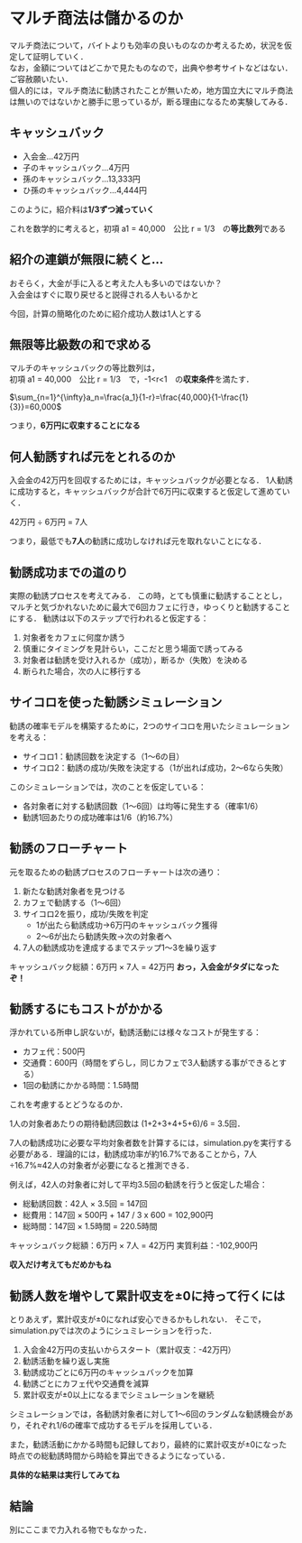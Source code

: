 # マルチ商法は儲かるのか
マルチ商法について，バイトよりも効率の良いものなのか考えるため，状況を仮定して証明していく．  
なお，金額についてはどこかで見たものなので，出典や参考サイトなどはない．ご容赦願いたい．  
個人的には，マルチ商法に勧誘されたことが無いため，地方国立大にマルチ商法は無いのではないかと勝手に思っているが，断る理由になるため実験してみる．　　

## キャッシュバック
* 入会金...42万円
* 子のキャッシュバック...4万円
* 孫のキャッシュバック...13,333円
* ひ孫のキャッシュバック...4,444円

このように，紹介料は**1/3ずつ減っていく**

これを数学的に考えると，初項 a1 = 40,000　公比 r = 1/3　の**等比数列**である  

## 紹介の連鎖が無限に続くと...
おそらく，大金が手に入ると考えた人も多いのではないか？  
入会金はすぐに取り戻せると説得される人もいるかと

今回，計算の簡略化のために紹介成功人数は1人とする  

## 無限等比級数の和で求める
マルチのキャッシュバックの等比数列は，  
初項 a1 = 40,000　公比 r = 1/3　で，-1<r<1　の**収束条件**を満たす．  

$\sum_{n=1}^{\infty}a_n=\frac{a_1}{1-r}=\frac{40,000}{1-\frac{1}{3}}=60,000$

つまり，**6万円に収束することになる**

## 何人勧誘すれば元をとれるのか

入会金の42万円を回収するためには，キャッシュバックが必要となる．
1人勧誘に成功すると，キャッシュバックが合計で6万円に収束すると仮定して進めていく．

42万円 ÷ 6万円 = 7人

つまり，最低でも**7人**の勧誘に成功しなければ元を取れないことになる．

## 勧誘成功までの道のり
実際の勧誘プロセスを考えてみる．
この時，とても慎重に勧誘することとし，マルチと気づかれないために最大で6回カフェに行き，ゆっくりと勧誘することにする．
勧誘は以下のステップで行われると仮定する：

1. 対象者をカフェに何度か誘う
2. 慎重にタイミングを見計らい，ここだと思う場面で誘ってみる
3. 対象者は勧誘を受け入れるか（成功），断るか（失敗）を決める
4. 断られた場合，次の人に移行する

## サイコロを使った勧誘シミュレーション
勧誘の確率モデルを構築するために，2つのサイコロを用いたシミュレーションを考える：

- サイコロ1：勧誘回数を決定する（1～6の目）
- サイコロ2：勧誘の成功/失敗を決定する（1が出れば成功，2～6なら失敗）

このシミュレーションでは，次のことを仮定している：
- 各対象者に対する勧誘回数（1～6回）は均等に発生する（確率1/6）
- 勧誘1回あたりの成功確率は1/6（約16.7%）

## 勧誘のフローチャート
元を取るための勧誘プロセスのフローチャートは次の通り：

1. 新たな勧誘対象者を見つける
2. カフェで勧誘する（1～6回）
3. サイコロ2を振り，成功/失敗を判定
   - 1が出たら勧誘成功→6万円のキャッシュバック獲得
   - 2～6が出たら勧誘失敗→次の対象者へ
4. 7人の勧誘成功を達成するまでステップ1～3を繰り返す

キャッシュバック総額：6万円 × 7人 = 42万円
**おっ，入会金がタダになったぞ！**

## 勧誘するにもコストがかかる

浮かれている所申し訳ないが，勧誘活動には様々なコストが発生する：

- カフェ代：500円
- 交通費：600円（時間をずらし，同じカフェで3人勧誘する事ができるとする）
- 1回の勧誘にかかる時間：1.5時間

これを考慮するとどうなるのか．

1人の対象者あたりの期待勧誘回数は (1+2+3+4+5+6)/6 = 3.5回．

7人の勧誘成功に必要な平均対象者数を計算するには，simulation.pyを実行する必要がある．理論的には，勧誘成功率が約16.7%であることから，7人÷16.7%≈42人の対象者が必要になると推測できる．

例えば，42人の対象者に対して平均3.5回の勧誘を行うと仮定した場合：
- 総勧誘回数：42人 × 3.5回 = 147回
- 総費用：147回 × 500円 + 147 / 3 x 600 = 102,900円
- 総時間：147回 × 1.5時間 = 220.5時間

キャッシュバック総額：6万円 × 7人 = 42万円
実質利益：-102,900円

**収入だけ考えてもだめかもね**

## 勧誘人数を増やして累計収支を±0に持って行くには

とりあえず，累計収支が±0になれば安心できるかもしれない．
そこで，simulation.pyでは次のようにシュミレーションを行った．

1. 入会金42万円の支払いからスタート（累計収支：-42万円）
2. 勧誘活動を繰り返し実施
3. 勧誘成功ごとに6万円のキャッシュバックを加算
4. 勧誘ごとにカフェ代や交通費を減算
5. 累計収支が±0以上になるまでシミュレーションを継続

シミュレーションでは，各勧誘対象者に対して1〜6回のランダムな勧誘機会があり，それぞれ1/6の確率で成功するモデルを採用している．

また，勧誘活動にかかる時間も記録しており，最終的に累計収支が±0になった時点での総勧誘時間から時給を算出できるようになっている．

**具体的な結果は実行してみてね**

## 結論
別にここまで力入れる物でもなかった．
